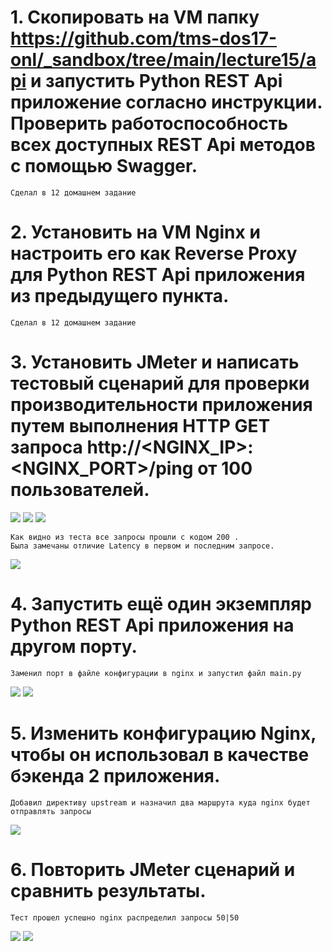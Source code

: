 # 1. Скопировать на VM папку https://github.com/tms-dos17-onl/_sandbox/tree/main/lecture15/api и запустить Python REST Api приложение согласно инструкции. Проверить работоспособность всех доступных REST Api методов с помощью Swagger.
```
Сделал в 12 домашнем задание
```
# 2. Установить на VM Nginx и настроить его как Reverse Proxy для Python REST Api приложения из предыдущего пункта.
```
Сделал в 12 домашнем задание
```
# 3. Установить JMeter и написать тестовый сценарий для проверки производительности приложения путем выполнения HTTP GET запроса http://<NGINX_IP>:<NGINX_PORT>/ping от 100 пользователей.
![](/HW13/screen_jmeter/install_jmeter.PNG)
![](/HW13/screen_jmeter/firstrequest.PNG)
![](/HW13/screen_jmeter/lastrequest.PNG)
```
Как видно из теста все запросы прошли с кодом 200 . 
Была замечаны отличие Latency в первом и последним запросе.
```
![](/HW13/screen_jmeter/statistic1.PNG)
# 4. Запустить ещё один экземпляр Python REST Api приложения на другом порту.
```
Заменил порт в файле конфигурации в nginx и запустил файл main.py
```
![](/HW13/screen_jmeter/port5001.PNG)
![](/HW13/screen_jmeter/main_port5001.PNG)
# 5. Изменить конфигурацию Nginx, чтобы он использовал в качестве бэкенда 2 приложения.
```
Добавил директиву upstream и назначил два маршрута куда nginx будет отправлять запросы
```
![](/HW13/screen_jmeter/upstream.PNG)
# 6. Повторить JMeter сценарий и сравнить результаты.
```
Тест прошел успешно nginx распределил запросы 50|50 
```
![](/HW13/screen_jmeter/twoports.PNG)
![](/HW13/screen_jmeter/jmeter_twoports.PNG)